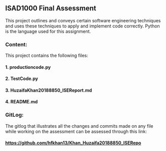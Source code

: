 ## **ISAD1000 Final Assessment** 
This project outlines and conveys certain software engineering techniques and uses these techniques to apply and implement code correctly. Python is the language used for this assignment.

### **Content:**
This project contains the following files: 
#### 1. productioncode.py
#### 2. TestCode.py
#### 3. HuzaifaKhan20188850_ISEReport.md
#### 4. README.md

### **GitLog:**

The gitlog that illustrates all the changes and commits made on any file while working on the assessment can be assessed through this link: 

#### https://github.com/hfkhan13/Khan_Huzaifa20188850_ISERepo  

